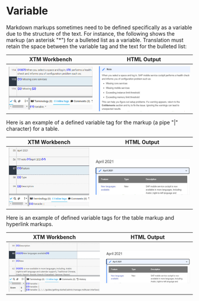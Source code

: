 # Variable

Markdown markups sometimes need to be defined specifically as a variable due to the structure of the text. For instance, the following shows the markup (an asterisk "*") for a bulleted list as a variable. Translation must retain the space between the variable tag and the text for the bulleted list:

| XTM Workbench | HTML Output |
| --- | --- |
| ![askterisk](images/variable_asterisk_xtm.jpg) | ![asterisk](images/variable_asterisk_html.jpg) |

Here is an example of a defined variable tag for the markup (a pipe "|" character) for a table.

| XTM Workbench | HTML Output |
| --- | --- |
| ![pipe](images/variable_pipe_xtm.jpg) | ![pipe](images/variable_pipe_html.jpg) |

Here is an example of defined variable tags for the table markup and hyperlink markups.

| XTM Workbench | HTML Output |
| --- | --- |
| ![pipe link](images/variable_pipe_link_xtm.jpg) | ![pipe](images/variable_pipe_link_html.jpg) |